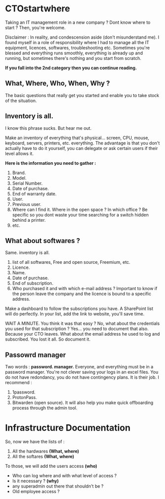 # CTOstartwhere
Taking an IT management role in a new company ? Dont know where to start ? Then, you're welcome.


Disclaimer :
In reality, and condescension aside (don't misunderstand me). I found myself in a role of responsibility where I had to manage all the IT equipment, licences, softwares, troubleshooting etc. Sometimes you're blessed and everything runs smoothly, everything is already up and running, but sometimes there's nothing and you start from scratch.

**If you fall into the 2nd category then you can continue reading.**


## What, Where, Who, When, Why ?

The basic questions that really get you started and enable you to take stock of the situation.


## Inventory is all.
I know this phrase sucks. But hear me out.

Make an inventory of everything that's physical... screen, CPU, mouse, keyboard, servers, printers, etc. everything. The advantage is that you don't actually have to do it yourself, you can delegate or ask certain users if their level allows it.

**Here is the information you need to gather :**
1. Brand.
2. Model.
3. Serial Number.
4. Date of purchase.
5. End of warranty date.
6. User.
7. Previous user.
8. Where can I find it. Where in the open space ? In which office ? Be specific so you dont waste your time searching for a switch hidden behind a printer.
9. etc.


## What about softwares ?
Same. inventory is all.

1. list of all softwares, Free and open source, Freemium, etc.
2. Licence.
3. Name.
4. Date of purchase.
5. End of subscription.
6. Who purchased it and with which e-mail address ? Important to know if the person leave the company and the licence is bound to a specific address.

Make a dashboard to follow the subscriptions you have. A SharePoint list will do perfectly.
In your list, add the link to website, you'll save time.


WAIT A MINUTE. You think it was that easy ? No, what about the credentials you used for that subscription ? Yes... you need to document that also. Because your CTO leaves. What about the email address he used to log and subscribed. You lost it all. So document it.

## Passowrd manager
Two words : **password. manager.**
Everyone, and everything must be in a password manager. You're not clever saving your logs in an excel files. You do not have redondancy, you do not have contingency plans. It is their job.
I recommend :
1. 1password.
2. ProtonPass.
3. Bitwarden (open source).
It will also help you make quick offboarding process through the admin tool.

# Infrastructure Documentation

So, now we have the lists of :
1. All the hardwares **(What, where)**
2. All the softares **(What, where)**

To those, we will add the users access **(who)**
- Who can log where and with what level of access ?
- Is it necessary ? **(why)**
- any superadmin out there that shouldn't be ?
- Old employee access ?




